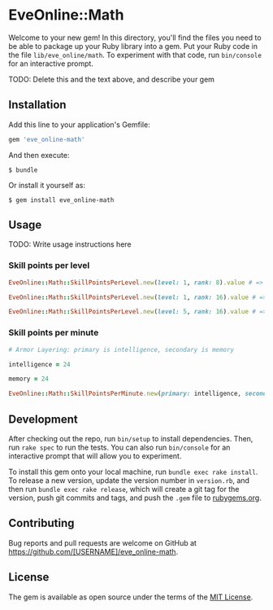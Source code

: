 # EveOnline::Math

Welcome to your new gem! In this directory, you'll find the files you need to be able to package up your Ruby library into a gem. Put your Ruby code in the file `lib/eve_online/math`. To experiment with that code, run `bin/console` for an interactive prompt.

TODO: Delete this and the text above, and describe your gem

## Installation

Add this line to your application's Gemfile:

```ruby
gem 'eve_online-math'
```

And then execute:

    $ bundle

Or install it yourself as:

    $ gem install eve_online-math

## Usage

TODO: Write usage instructions here

### Skill points per level

```ruby
EveOnline::Math::SkillPointsPerLevel.new(level: 1, rank: 8).value # => 2000

EveOnline::Math::SkillPointsPerLevel.new(level: 1, rank: 16).value # => 4000

EveOnline::Math::SkillPointsPerLevel.new(level: 5, rank: 16).value # => 4096000
```

### Skill points per minute

```ruby
# Armor Layering: primary is intelligence, secondary is memory

intelligence = 24

memory = 24

EveOnline::Math::SkillPointsPerMinute.new(primary: intelligence, secondary: memory).value # => 36.0
```

## Development

After checking out the repo, run `bin/setup` to install dependencies. Then, run `rake spec` to run the tests. You can also run `bin/console` for an interactive prompt that will allow you to experiment.

To install this gem onto your local machine, run `bundle exec rake install`. To release a new version, update the version number in `version.rb`, and then run `bundle exec rake release`, which will create a git tag for the version, push git commits and tags, and push the `.gem` file to [rubygems.org](https://rubygems.org).

## Contributing

Bug reports and pull requests are welcome on GitHub at https://github.com/[USERNAME]/eve_online-math.

## License

The gem is available as open source under the terms of the [MIT License](https://opensource.org/licenses/MIT).
